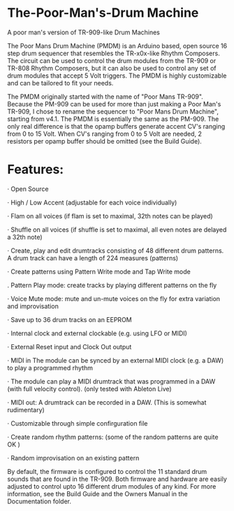 # The-Poor-Man's-Drum Machine
A poor man's version of TR-909-like Drum Machines

The Poor Mans Drum Machine (PMDM) is an Arduino based, open source 16 step drum sequencer that resembles the TR-x0x-like Rhythm Composers. The circuit can be used to control the drum modules from the TR-909 or TR-808 Rhythm Composers, but it can also be used to control any set of drum modules that accept 5 Volt triggers. The PMDM is highly customizable and can be tailored to fit your needs. 

The PMDM originally started with the name of "Poor Mans TR-909". Because the PM-909 can be used for more than just making a Poor Man's TR-909, I chose to rename the sequencer to "Poor Mans Drum Machine", starting from v4.1. The PMDM is essentially the same as the PM-909. The only real difference is that the opamp buffers generate accent CV's ranging from 0 to 15 Volt. When CV's ranging from 0 to 5 Volt are needed, 2 resistors per opamp buffer should be omitted  (see the Build Guide). 


# Features:

· Open Source

· High / Low Accent (adjustable for each voice individually)

· Flam on all voices (if flam is set to maximal, 32th notes can be played)

· Shuffle on all voices (if shuffle is set to maximal, all even notes are delayed a 32th note)

· Create, play and edit drumtracks consisting of 48 different drum patterns. A drum track can have a length of 224 measures (patterns)

· Create patterns using Pattern Write mode and Tap Write mode

. Pattern Play mode: create tracks by playing different patterns on the fly

· Voice Mute mode: mute and un-mute voices on the fly for extra variation and improvisation

· Save up to 36 drum tracks on an EEPROM

· Internal clock and external clockable (e.g. using LFO or MIDI)

· External Reset input and Clock Out output

· MIDI in The module can be synced by an external MIDI clock (e.g. a DAW) to play a programmed rhythm

· The module can play a MIDI drumtrack that was programmed in a DAW (with full velocity control). (only tested with Ableton Live)

· MIDI out: A drumtrack can be recorded in a DAW. (This is somewhat rudimentary)

· Customizable through simple confirguration file

· Create random rhythm patterns: (some of the random patterns are quite OK )

· Random improvisation on an existing pattern



By default, the firmware is configured to control the 11 standard drum sounds that are found in the TR-909. Both firmware and hardware are easily adjusted to control upto 16 different drum modules of any kind. For more information, see the Build Guide and the Owners Manual in the Documentation folder.



